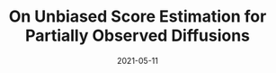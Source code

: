 ---
title: "On Unbiased Score Estimation for Partially Observed Diffusions"
collection: publications
permalink: /publications/unbiased-score
date: 2021-05-11
venue: 'arXiv'
link: 'https://arxiv.org/abs/2105.04912'
github: 'https://github.com/jeremyhengjm/UnbiasedScore'
citation: 'Heng, J., Houssineau, J. and Jasra, A., 2021. On unbiased score estimation for partially observed diffusions. arXiv preprint arXiv:2105.04912.'
---